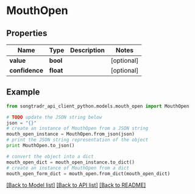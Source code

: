 # MouthOpen


## Properties

Name | Type | Description | Notes
------------ | ------------- | ------------- | -------------
**value** | **bool** |  | [optional] 
**confidence** | **float** |  | [optional] 

## Example

```python
from songtradr_api_client_python.models.mouth_open import MouthOpen

# TODO update the JSON string below
json = "{}"
# create an instance of MouthOpen from a JSON string
mouth_open_instance = MouthOpen.from_json(json)
# print the JSON string representation of the object
print MouthOpen.to_json()

# convert the object into a dict
mouth_open_dict = mouth_open_instance.to_dict()
# create an instance of MouthOpen from a dict
mouth_open_form_dict = mouth_open.from_dict(mouth_open_dict)
```
[[Back to Model list]](../README.md#documentation-for-models) [[Back to API list]](../README.md#documentation-for-api-endpoints) [[Back to README]](../README.md)


